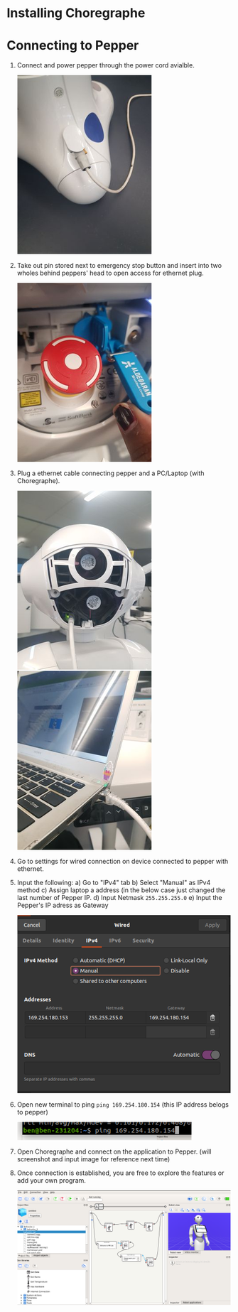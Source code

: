 # Installing Choregraphe

# Connecting to Pepper
1) Connect and power pepper through the power cord avialble.

   ![Turtlebot Power Cord Plugged](p3.jpg)
   
2) Take out pin stored next to emergency stop button and insert into two wholes behind peppers' head to open access for ethernet plug.
   
   ![pin to open access](p4.jpg)
  
3) Plug a ethernet cable connecting pepper and a PC/Laptop (with Choregraphe).

   ![ethernet pepper](p1.jpg)
   ![ethernet laptop](p2.jpg)
   
4) Go to settings for wired connection on device connected to pepper with ethernet.

5) Input the following:
   a) Go to "IPv4" tab
   b) Select "Manual" as IPv4 method
   c) Assign laptop a address (in the below case just changed the last number of Pepper IP.
   d) Input Netmask `255.255.255.0`
   e) Input the Pepper's IP adress as Gateway
   
   ![wired connection settings](pp3.png)
   
6) Open new terminal to ping `ping 169.254.180.154` (this IP address belogs to pepper)
   
   ![ping](pp1.png)

7) Open Choregraphe and connect on the application to Pepper.
  (will screenshot and input image for reference next time)

8) Once connection is established, you are free to explore the features or add your own program.
   
   ![wired connection settings](pp2.png)
